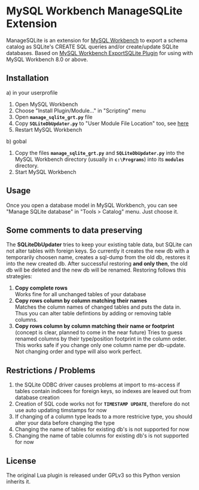 # MySQL Workbench ManageSQLite Extension

ManageSQLite is an extension for
[MySQL Workbench](http://www.mysql.com/products/workbench/) to export a schema
catalog as SQLite's CREATE SQL queries and/or create/update SQLite databases.
Based on [MySQL Workbench ExportSQLite Plugin](https://github.com/ssstain/mysql-wb-exportsqlite) for using with
MySQL Workbench 8.0 or above.

## Installation

a) in your userprofile

1. Open MySQL Workbench
2. Choose "Install Plugin/Module..." in "Scripting" menu
3. Open **`manage_sqlite_grt.py`** file
4. Copy **`SQLiteDbUpdater.py`** to "User Module File Location" too, see [here](https://dev.mysql.com/doc/workbench/en/wb-modules.html)
5. Restart MySQL Workbench

b) gobal

1. Copy the files **`manage_sqlite_grt.py`** and **`SQLiteDbUpdater.py`** into the MySQL Workbench directory (usually in **`c:\Programs`**) into its **`modules`** directory.
5. Start MySQL Workbench

## Usage

Once you open a database model in MySQL Workbench, you can see "Manage SQLite database" in "Tools > Catalog" menu. Just choose it.


## Some comments to data preserving

The **SQLiteDbUpdater** tries to keep your existing table data, but SQLite can not alter tables with foreign keys. So currently it creates the new db with a temporarily choosen name, creates a sql-dump from the old db, restores it into the new created db. After successful restoring **and only then**, the old db will be deleted and the new db will be renamed. Restoring follows this strategies:
1) **Copy complete rows**  
   Works fine for all unchanged tables of your database
2) **Copy rows column by column matching their names**  
   Matches the column names of changed tables and puts the data in. Thus you can alter table defintions by adding or removing table columns.
2) **Copy rows column by column matching their name or footprint**  (concept is clear, planned to come in the near future)
  Tries to guess renamed columns by their type/position footprint in the column order. This works safe if you change only one column name per db-update. Not changing order and type will also work perfect.

## Restrictions / Problems

1) the SQLite ODBC driver causes problems at import to ms-access if tables contain indicees for foreign keys, so indexes are leaved out from database creation
2) Creation of SQL code works not for **`TIMESTAMP UPDATE`**, therefore do not use auto updating timstamps for now
3) If changing of a column type leads to a more restricive type, you should alter your data before changing the type
4) Changing the name of tables for existing db's is not supported for now
5) Changing the name of table columns for existing db's is not supported for now

## License

The original Lua plugin is released under GPLv3 so this Python version
inherits it.
